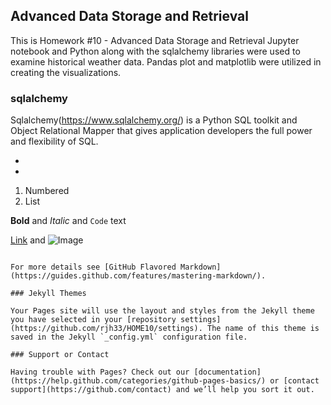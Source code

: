 ## Advanced Data Storage and Retrieval


This is Homework #10 - Advanced Data Storage and Retrieval
Jupyter notebook and Python along with the sqlalchemy libraries were used to examine historical weather data. Pandas plot and matplotlib were utilized in creating the visualizations.

### sqlalchemy
Sqlalchemy(https://www.sqlalchemy.org/) is a Python SQL toolkit and Object Relational Mapper that gives application developers the full power and flexibility of SQL.


- 
- 

1. Numbered
2. List

**Bold** and _Italic_ and `Code` text

[Link](url) and ![Image](src)
```

For more details see [GitHub Flavored Markdown](https://guides.github.com/features/mastering-markdown/).

### Jekyll Themes

Your Pages site will use the layout and styles from the Jekyll theme you have selected in your [repository settings](https://github.com/rjh33/HOME10/settings). The name of this theme is saved in the Jekyll `_config.yml` configuration file.

### Support or Contact

Having trouble with Pages? Check out our [documentation](https://help.github.com/categories/github-pages-basics/) or [contact support](https://github.com/contact) and we’ll help you sort it out.
